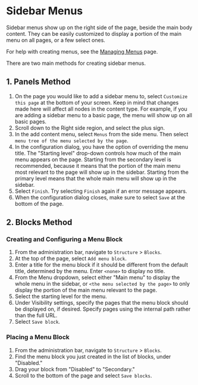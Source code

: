# Sidebar Menus

Sidebar menus show up on the right side of the page, beside the main body content. They can be easily customized to display a portion of the main menu on all pages, or a few select ones.

For help with creating menus, see the [Managing Menus](menuitems.md) page.

There are two main methods for creating sidebar menus.

## 1. Panels Method

1. On the page you would like to add a sidebar menu to, select `Customize this page` at the bottom of your screen. Keep in mind that changes made here will affect all nodes in the content type. For example, if you are adding a sidebar menu to a basic page, the menu will show up on all basic pages.
2. Scroll down to the Right side region, and select the plus sign.
3. In the add content menu, select `Menus` from the side menu. Then select `menu tree of the menu selected by the page`.
4. In the configuration dialog, you have the option of overriding the menu title. The "Starting level" drop-down controls how much of the main menu appears on the page. Starting from the secondary level is recommended, because it means that the portion of the main menu most relevant to the page will show up in the sidebar. Starting from the primary level means that the whole main menu will show up in the sidebar.
5. Select `Finish`. Try selecting `Finish` again if an error message appears.
6. When the configuration dialog closes, make sure to select `Save` at the bottom of the page.

## 2. Blocks Method

### Creating and Configuring a Menu Block

1. From the administration bar, navigate to `Structure` > `Blocks`.
2. At the top of the page, select `Add menu block`.
3. Enter a title for the menu block if it should be different from the default title, determined by the menu. Enter `<none>` to display no title.
4. From the Menu dropdown, select either "Main menu" to display the whole menu in the sidebar, or `<the menu selected by the page>` to only display the portion of the main menu relevant to the page.
5. Select the starting level for the menu. 
6. Under Visibility settings, specify the pages that the menu block should be displayed on, if desired. Specify pages using the internal path rather than the full URL.
7. Select `Save block`.

### Placing a Menu Block

1. From the administration bar, navigate to `Structure` > `Blocks`.
2. Find the menu block you just created in the list of blocks, under "Disabled."
3. Drag your block from "Disabled" to "Secondary."
4. Scroll to the bottom of the page and select `Save blocks`.
